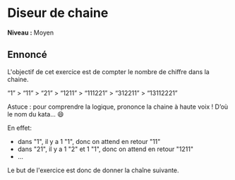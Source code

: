 # Diseur de chaine

**Niveau :** Moyen

## Ennoncé

L'objectif de cet exercice est de compter le nombre de chiffre dans la chaine.

“1” > “11” > “21” > “1211” > “111221” > “312211” > “13112221”

Astuce : pour comprendre la logique, prononce la chaine à haute voix !
D’où le nom du kata... 😄

En effet:
- dans "1", il y a 1 "1", donc on attend en retour "11"
- dans "21", il y a 1 "2" et 1 "1", donc on attend en retour "1211"
- ...

Le but de l'exercice est donc de donner la chaîne suivante.

